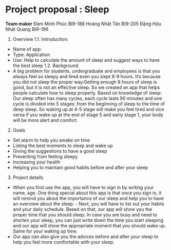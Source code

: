 # Project proposal : Sleep 
**Team maker** 
Đàm Minh Phúc BI9-188
Hoàng Nhật Tân BI9-205
Đặng Hữu Nhật Quang BI9-196

1. Overview 
1.1. Introduction: 
-  Name of app:
- Type: Application
- Use: Help to calculate the amount of sleep and suggest ways to have the best sleep 
1.2. Background
- A big problem for students, undergraduate and employees is that you always feel so sleepy and tired even you slept 8-9 hours. It’s because you did not sleep the proper way.Getting enough 8 hours of sleep is good, but it is not an effective sleep. So we created an app that helps people calculate how to sleep properly. Based on knowledge of sleep: Our sleep often has many cycles, each cycle lasts 90 minutes and one cycle is divided into 5 stages: from the beginning of sleep to the time of deep sleep. So waking up at 4-5 stage will make you feel tired and vice versa if you wake up at the end of stage 5 and early stage 1, your body will be more alert and comfort. 
2. Goals 
- Set alarm to help you awake on time 
- Listing the best moments to sleep and wake up 
- Giving the suggestions to have a good sleep 
- Preventing from feeling sleepy
- Increasing your health
- Helping you to maintain good habits before and after your sleep 
3. Project details
- When you first use the app, you will have to sign in by writing your name, age. One thing special about this app is that once you sign in, it will remind you about the importance of our sleep and help you to have an overview about the sleep.         - Next, you will have to list out your habits and your daily schedule. Based on that, our app will show you the proper time that you should sleep. In case you are busy and need to shorten your sleep, you can just write down the time you start sleeping and our app will show the appropriate moment that you should wake up. Same for your waking up time.
- Our app can also give you the advices before and after your sleep to help you feel more comfortable with your sleep.
